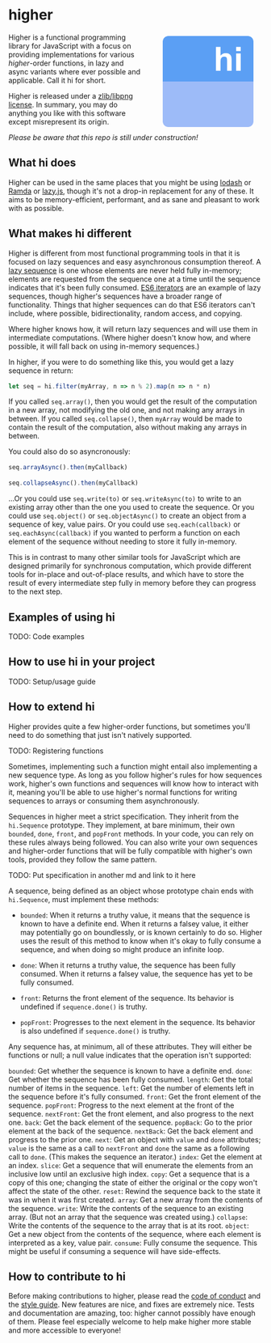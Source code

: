 # higher

<img src="media/icon-text-256.png" width="180" height="180" align="right" hspace=24 vspace=6 style="margin-top: 6px; margin-bottom: 8px; margin-left: 40px; margin-right: 18px;"/>

Higher is a functional programming library for JavaScript with a focus on providing implementations for various _higher_-order functions, in lazy and async variants where ever possible and applicable. Call it hi for short.

Higher is released under a [zlib/libpng license](https://github.com/pineapplemachine/higher/blob/master/license). In summary, you may do anything you like with this software except misrepresent its origin.

_Please be aware that this repo is still under construction!_

## What hi does

Higher can be used in the same places that you might be using [lodash](https://lodash.com/) or [Ramda](http://ramdajs.com/) or [lazy.js](http://danieltao.com/lazy.js/), though it's not a drop-in replacement for any of these. It aims to be memory-efficient, performant, and as sane and pleasant to work with as possible.

## What makes hi different

Higher is different from most functional programming tools in that it is focused on lazy sequences and easy asynchronous consumption thereof. A [lazy sequence](https://en.wikipedia.org/wiki/Lazy_evaluation) is one whose elements are never held fully in-memory; elements are requested from the sequence one at a time until the sequence indicates that it's been fully consumed. [ES6 iterators](https://strongloop.com/strongblog/introduction-to-es6-iterators/) are an example of lazy sequences, though higher's sequences have a broader range of functionality. Things that higher sequences can do that ES6 iterators can't include, where possible, bidirectionality, random access, and copying.

Where higher knows how, it will return lazy sequences and will use them in intermediate computations. (Where higher doesn't know how, and where possible, it will fall back on using in-memory sequences.)

In higher, if you were to do something like this, you would get a lazy sequence in return:

``` js
let seq = hi.filter(myArray, n => n % 2).map(n => n * n)
```

If you called `seq.array()`, then you would get the result of the computation in a new array, not modifying the old one, and not making any arrays in between. If you called `seq.collapse()`, then `myArray` would be made to contain the result of the computation, also without making any arrays in between.

You could also do so asyncronously:

``` js
seq.arrayAsync().then(myCallback)
```

``` js
seq.collapseAsync().then(myCallback)
```

...Or you could use `seq.write(to)` or `seq.writeAsync(to)` to write to an existing array other than the one you used to create the sequence. Or you could use `seq.object()` or `seq.objectAsync()` to create an object from a sequence of key, value pairs. Or you could use `seq.each(callback)` or `seq.eachAsync(callback)` if you wanted to perform a function on each element of the sequence without needing to store it fully in-memory.

This is in contrast to many other similar tools for JavaScript which are designed primarily for synchronous computation, which provide different tools for in-place and out-of-place results, and which have to store the result of every intermediate step fully in memory before they can progress to the next step.

## Examples of using hi

TODO: Code examples

## How to use hi in your project

TODO: Setup/usage guide

## How to extend hi

Higher provides quite a few higher-order functions, but sometimes you'll need to do something that just isn't natively supported.

TODO: Registering functions

Sometimes, implementing such a function might entail also implementing a new sequence type. As long as you follow higher's rules for how sequences work, higher's own functions and sequences will know how to interact with it, meaning you'll be able to use higher's normal functions for writing sequences to arrays or consuming them asynchronously.

Sequences in higher meet a strict specification. They inherit from the `hi.Sequence` prototype. They implement, at bare minimum, their own `bounded`, `done`, `front`, and `popFront` methods. In your code, you can rely on these rules always being followed. You can also write your own sequences and higher-order functions that will be fully compatible with higher's own tools, provided they follow the same pattern.

TODO: Put specification in another md and link to it here

A sequence, being defined as an object whose prototype chain ends with `hi.Sequence`, must implement these methods:

- `bounded`: When it returns a truthy value, it means that the sequence is known to have a definite end. When it returns a falsey value, it either may potentially go on boundlessly, or is known certainly to do so. Higher uses the result of this method to know when it's okay to fully consume a sequence, and when doing so might produce an infinite loop.

- `done`: When it returns a truthy value, the sequence has been fully consumed. When it returns a falsey value, the sequence has yet to be fully consumed.

- `front`: Returns the front element of the sequence. Its behavior is undefined if `sequence.done()` is truthy.

- `popFront`: Progresses to the next element in the sequence. Its behavior is also undefined if `sequence.done()` is truthy.

Any sequence has, at minimum, all of these attributes. They will either be functions or null; a null value indicates that the operation isn't supported:

`bounded`: Get whether the sequence is known to have a definite end.
`done`: Get whether the sequence has been fully consumed.
`length`: Get the total number of items in the sequence.
`left`: Get the number of elements left in the sequence before it's fully consumed.
`front`: Get the front element of the sequence.
`popFront`: Progress to the next element at the front of the sequence.
`nextFront`: Get the front element, and also progress to the next one.
`back`: Get the back element of the sequence.
`popBack`: Go to the prior element at the back of the sequence.
`nextBack`: Get the back element and progress to the prior one.
`next`: Get an object with `value` and `done` attributes; `value` is the same as a call to `nextFront` and `done` the same as a following call to `done`. (This makes the sequence an iterator.)
`index`: Get the element at an index.
`slice`: Get a sequence that will enumerate the elements from an inclusive low until an exclusive high index.
`copy`: Get a sequence that is a copy of this one; changing the state of either the original or the copy won't affect the state of the other.
`reset`: Rewind the sequence back to the state it was in when it was first created.
`array`: Get a new array from the contents of the sequence.
`write`: Write the contents of the sequence to an existing array. (But not an array that the sequence was created using.)
`collapse`: Write the contents of the sequence to the array that is at its root.
`object`: Get a new object from the contents of the sequence, where each element is interpreted as a key, value pair.
`consume`: Fully consume the sequence. This might be useful if consuming a sequence will have side-effects.

## How to contribute to hi

Before making contributions to higher, please read the [code of conduct](docs/conduct.md) and the [style guide](docs/style.md).
New features are nice, and fixes are extremely nice. Tests and documentation are amazing, too: higher cannot possibly have enough of them. Please feel especially welcome to help make higher more stable and more accessible to everyone!
